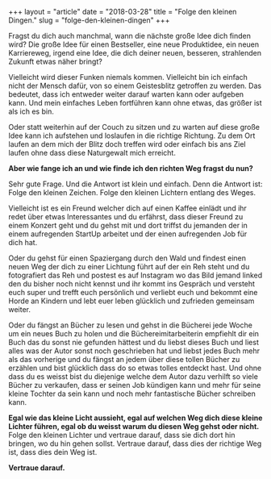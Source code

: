+++
layout = "article"
date = "2018-03-28"
title = "Folge den kleinen Dingen."
slug = "folge-den-kleinen-dingen"
+++

Fragst du dich auch manchmal, wann die nächste große Idee dich finden wird? Die große Idee für einen Bestseller, eine neue Produktidee, ein neuen Karriereweg, irgend eine Idee, die dich deiner neuen, besseren, strahlenden Zukunft etwas näher bringt?

Vielleicht wird dieser Funken niemals kommen. Vielleicht bin ich einfach nicht der Mensch dafür, von so einem Geistesblitz getroffen zu werden. Das bedeutet, dass ich entweder weiter darauf warten kann oder aufgeben kann. Und mein einfaches Leben fortführen kann ohne etwas, das größer ist als ich es bin.

Oder statt weiterhin auf der Couch zu sitzen und zu warten auf diese große Idee kann ich aufstehen und loslaufen in die richtige Richtung. Zu dem Ort laufen an dem mich der Blitz doch treffen wird oder einfach bis ans Ziel laufen ohne dass diese Naturgewalt mich erreicht.

**Aber wie fange ich an und wie finde ich den richten Weg fragst du nun?**

Sehr gute Frage. Und die Antwort ist klein und einfach. Denn die Antwort ist: Folge den kleinen Zeichen. Folge den kleinen Lichtern entlang des Weges.

Vielleicht ist es ein Freund welcher dich auf einen Kaffee einlädt und ihr redet über etwas Interessantes und du erfährst, dass dieser Freund zu einem Konzert geht und du gehst mit und dort triffst du jemanden der in einem aufregenden StartUp arbeitet und der einen aufregenden Job für dich hat.

Oder du gehst für einen Spaziergang durch den Wald und findest einen neuen Weg der dich zu einer Lichtung führt auf der ein Reh steht und du fotografiert das Reh und postest es auf Instagram wo das Bild jemand linked den du bisher noch nicht kennst und ihr kommt ins Gespräch und versteht euch super und trefft euch persönlich und verliebt euch und bekommt eine Horde an Kindern und lebt euer leben glücklich und zufrieden gemeinsam weiter.

Oder du fängst an Bücher zu lesen und gehst in die Bücherei jede Woche um ein neues Buch zu holen und die Büchereimitarbeiterin empfiehlt dir ein Buch das du sonst nie gefunden hättest und du liebst dieses Buch und liest alles was der Autor sonst noch geschrieben hat und liebst jedes Buch mehr als das vorherige und du fängst an jedem über diese tollen Bücher zu erzählen und bist glücklich dass do so etwas tolles entdeckt hast. Und ohne dass du es weisst bist du diejenige welche dem Autor dazu verhilft so viele Bücher zu verkaufen, dass er seinen Job kündigen kann und mehr für seine kleine Tochter da sein kann und noch mehr fantastische Bücher schreiben kann.

**Egal wie das kleine Licht aussieht, egal auf welchen Weg dich diese kleine Lichter führen, egal ob du weisst warum du diesen Weg gehst oder nicht.** Folge den kleinen Lichter und vertraue darauf, dass sie dich dort hin bringen, wo du hin gehen sollst. Vertraue darauf, dass dies der richtige Weg ist, dass dies dein Weg ist. 

**Vertraue darauf.**